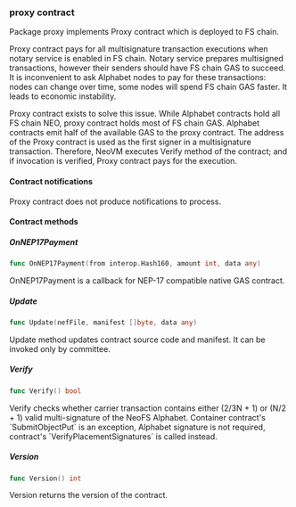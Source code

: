 ### proxy contract



Package proxy implements Proxy contract which is deployed to FS chain.

Proxy contract pays for all multisignature transaction executions when notary service is enabled in FS chain. Notary service prepares multisigned transactions, however their senders should have FS chain GAS to succeed. It is inconvenient to ask Alphabet nodes to pay for these transactions: nodes can change over time, some nodes will spend FS chain GAS faster. It leads to economic instability.

Proxy contract exists to solve this issue. While Alphabet contracts hold all FS chain NEO, proxy contract holds most of FS chain GAS. Alphabet contracts emit half of the available GAS to the proxy contract. The address of the Proxy contract is used as the first signer in a multisignature transaction. Therefore, NeoVM executes Verify method of the contract; and if invocation is verified, Proxy contract pays for the execution.

#### Contract notifications

Proxy contract does not produce notifications to process.

#### Contract methods

##### OnNEP17Payment

```go
func OnNEP17Payment(from interop.Hash160, amount int, data any)
```

OnNEP17Payment is a callback for NEP\-17 compatible native GAS contract.

##### Update

```go
func Update(nefFile, manifest []byte, data any)
```

Update method updates contract source code and manifest. It can be invoked only by committee.

##### Verify

```go
func Verify() bool
```

Verify checks whether carrier transaction contains either \(2/3N \+ 1\) or \(N/2 \+ 1\) valid multi\-signature of the NeoFS Alphabet. Container contract's \`SubmitObjectPut\` is an exception, Alphabet signature is not required, contract's \`VerifyPlacementSignatures\` is called instead.

##### Version

```go
func Version() int
```

Version returns the version of the contract.


